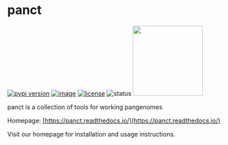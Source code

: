 # panct
[![pypi version](https://img.shields.io/pypi/v/panct)](https://pypi.org/project/panct)
[![image](https://anaconda.org/bioconda/panct/badges/version.svg)](https://anaconda.org/bioconda/panct)
[![license](https://img.shields.io/pypi/l/panct)](LICENSE)
![status](https://github.com/CAST-genomics/panct/workflows/Tests/badge.svg)
[<img src=https://github.com/codespaces/badge.svg width=160>](https://codespaces.new/CAST-genomics/panct)

panct is a collection of tools for working pangenomes

Homepage: [https://panct.readthedocs.io/](https://panct.readthedocs.io/)

Visit our homepage for installation and usage instructions.

